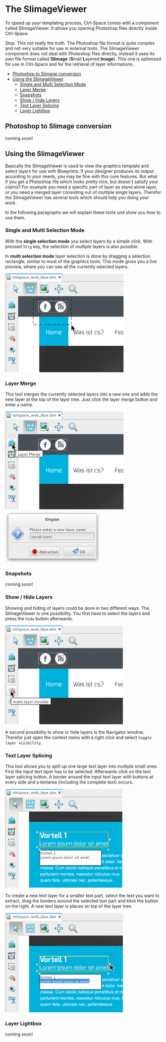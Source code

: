 # The SlimageViewer

To speed up your templating process, Ctrl-Space comes with a component called SlimageViewer. It allows you opening Photoshop
files directly inside Ctrl-Space.

Stop. This not really the truth. The Photoshop file format is quite complex and not very suitable for use in external
tools. The SlimageViewer component does not deal with Photoshop files directly, instead it uses its own file format called
**Slimage** (**S**mall **L**ayered **Image**). This one is optimized for use in Ctrl-Space and for the retrieval of layer 
informations.

* [Photoshop to Slimage conversion](#Photoshop_to_Slimage_conversion)
* [Using the SlimageViewer](#Using_the_SlimageViewer)
    * [Single and Multi Selection Mode](#Single_and_Multi_Selection_Mode)
    * [Layer Merge](#Layer_Merge)
    * [Snapshots](#Snapshots)
    * [Show / Hide Layers](#Show_Hide_Layers)
    * [Text Layer Splicing](#Text_Layer_Splicing)
    * [Layer Lightbox](#Layer_Lightbox)

## Photoshop to Slimage conversion

coming soon!

## Using the SlimageViewer

Basically the SlimageViewer is used to view the graphics template and select layers for use with Blueprints. If your designer
produces its output according to your needs, you may be fine with this core features. But what if you get a Photoshop file which
looks pretty nice, but doesn`t satisfy your claims? For example you need a specific part of layer as stand alone layer,
or you need a merged layer consisting out of multiple single layers. Therefor the SlimageViewer has several tools which should help
you doing your work.

In the following paragraphs we will explain these tools und show you how to use them.

### Single and Multi Selection Mode

With the **single selection mode** you select layers by a simple click. With pressed `Strg` key, the selection of multiple layers
is also possible.

In **multi selection mode** layer selection is done by dragging a selection rectangle, similar to most of the graphics tools. 
This mode gives you a live preview, where you can see all the currently selected layers.

![SlimageViewer - multi selection mode](/images/simlageviewer_multi_selection_mode.png)

### Layer Merge

This tool merges the currently selected layers into a new one and adds the new layer at the top of the layer tree. Just
click the layer merge button and enter a name.

![SlimageViewer - merge button](/images/simlageviewer_layer_merge_button.png)
![SlimageViewer - enter name](/images/simlageviewer_layer_merge_name.png)

### Snapshots

coming soon!

### Show / Hide Layers

Showing and hiding of layers could be done in two different ways. The SlimageViewer is one possibility. You first have to 
select the layers and press the `hide` button afterwards.

![SlimageViewer - hide layer](/images/simlageviewer_layer_hide.png)

A second possibility to show or hide layers is the Navigator window. Therefor just open the context menu with a right click and
select `toggle layer visibility`.

### Text Layer Splicing

This tool allows you to split up one large text layer into multiple small ones. First the input text layer has to be selected.
Afterwards click on the text layer splicing button. A border around the input text layer with buttons at every side and a 
textarea (including the complete text) occurs. 

![SlimageViewer - text layer splicing textarea](/images/simlageviewer_text_layer_splicing_textarea.png)

To create a new text layer for a smaller text part, select the text you want to extract, drag the borders around
the selected text part and klick the button on the right. A new text layer is places on top of the layer tree.

![SlimageViewer - text layer splicing](/images/simlageviewer_text_layer_splicing_splice.png)

### Layer Lightbox

coming soon!
